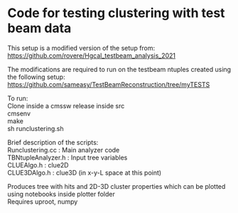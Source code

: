 # Code for testing clustering with test beam data

This setup is a	   modified version of the   setup from: \
https://github.com/rovere/Hgcal_testbeam_analysis_2021

The modifications are required to run on the testbeam ntuples created using the following setup: \
https://github.com/sameasy/TestBeamReconstruction/tree/myTESTS

To run: \
Clone inside a cmssw release inside src \
cmsenv \
make \
sh runclustering.sh 

Brief description of the scripts:\
Runclustering.cc  : Main analyzer code \
TBNtupleAnalyzer.h : Input tree variables \
CLUEAlgo.h : clue2D \
CLUE3DAlgo.h : clue3D (in x-y-L space at this point)

Produces tree with hits and 2D-3D cluster properties which can be plotted using notebooks inside plotter folder \
Requires uproot, numpy 